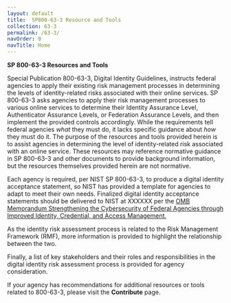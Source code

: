 ```yaml
---	
layout: default	
title:  SP800-63-3 Resource and Tools	
collection: 63-3	
permalink: /63-3/	
navOrder: 0  
navTitle: Home  
---		
```

**SP 800-63-3 Resources and Tools**

Special Publication 800-63-3, Digital Identity Guidelines, instructs federal agencies to apply their existing risk management processes in determining the levels of identity-related risks associated with their online services. SP 800-63-3 asks agencies to apply their risk management processes to various online services to determine their Identity Assurance Level, Authenticator Assurance Levels, or Federation Assurance Levels, and then implement the provided controls accordingly. While the requirements tell federal agencies _what_ they must do, it lacks specific guidance about _how_ they must do it. The purpose of the resources and tools provided herein is to assist agencies in determining the level of identity-related risk associated with an online service. These resources may reference normative guidance in SP 800-63-3 and other documents to provide background information, but the resources themselves provided herein are not normative.

Each agency is required, per NIST SP 800-63-3, to produce a digital identity acceptance statement, so NIST has provided a template for agencies to adapt to meet their own needs. Finalized digital identity acceptance statements should be delivered to NIST at XXXXXX per the [OMB Memorandum Strengthening the Cybersecurity of Federal Agencies through Improved Identity, Credential, and Access Management.](https://policy.cio.gov/identity-draft/)

As the identity risk assessment process is related to the Risk Management Framework (RMF), more information is provided to highlight the relationship between the two.

Finally, a list of key stakeholders and their roles and responsibilities in the digital identity risk assessment process is provided for agency consideration.

If your agency has recommendations for additional resources or tools related to 800-63-3, please visit the **Contribute** page.